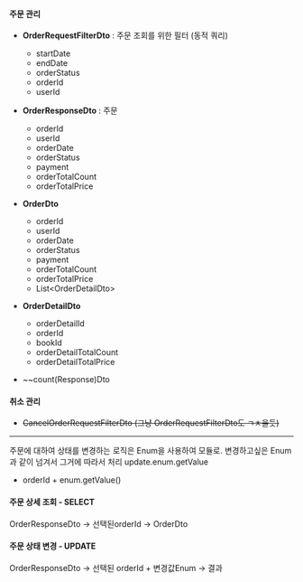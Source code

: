#### 주문 관리
- **OrderRequestFilterDto** : 주문 조회를 위한 필터 (동적 쿼리)
	- startDate
	- endDate
	- orderStatus
	- orderId
	- userId
- **OrderResponseDto** : 주문
	- orderId
	- userId
	- orderDate
	- orderStatus
	- payment
	- orderTotalCount
	- orderTotalPrice
- **OrderDto**
	- orderId
	- userId
	- orderDate
	- orderStatus
	- payment
	- orderTotalCount
	- orderTotalPrice
	- List\<OrderDetailDto\>
- **OrderDetailDto**
	- orderDetailId
	- orderId
	- bookId
	- orderDetailTotalCount
	- orderDetailTotalPrice

- ~~count(Response)Dto

#### 취소 관리
- ~~CancelOrderRequestFilterDto (그냥 OrderRequestFilterDto도 ㄱㅊ을듯)~~
---
주문에 대하여 상태를 변경하는 로직은 Enum을 사용하여 모듈로. 변경하고싶은 Enum과 같이 넘겨서 그거에 따라서 처리 update.enum.getValue
- orderId + enum.getValue()

#### 주문 상세 조회 - SELECT
OrderResponseDto -> 선택된orderId -> OrderDto

#### 주문 상태 변경 - UPDATE
OrderResponseDto -> 선택된 orderId + 변경값Enum -> 결과